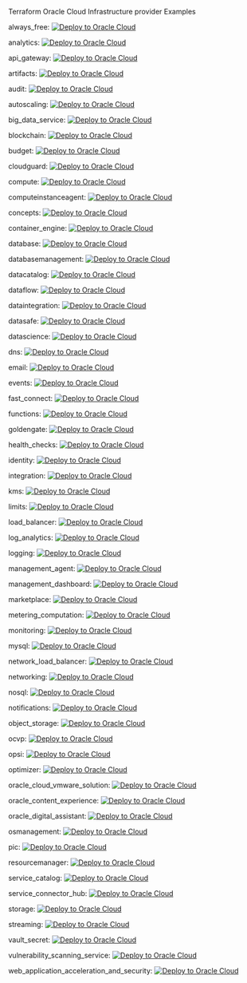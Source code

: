 Terraform Oracle Cloud Infrastructure provider Examples

[magic_button]: https://oci-resourcemanager-plugin.plugins.oci.oraclecloud.com/latest/deploy-to-oracle-cloud.svg

always_free: [![Deploy to Oracle Cloud][magic_button]](https://cloud.oracle.com/resourcemanager/stacks/create?zipUrl=https://junior.github.io/terraform-provider-oci/examples/always_free.zip)

analytics: [![Deploy to Oracle Cloud][magic_button]](https://cloud.oracle.com/resourcemanager/stacks/create?zipUrl=https://junior.github.io/terraform-provider-oci/examples/analytics.zip)

api_gateway: [![Deploy to Oracle Cloud][magic_button]](https://cloud.oracle.com/resourcemanager/stacks/create?zipUrl=https://junior.github.io/terraform-provider-oci/examples/api_gateway.zip)

artifacts: [![Deploy to Oracle Cloud][magic_button]](https://cloud.oracle.com/resourcemanager/stacks/create?zipUrl=https://junior.github.io/terraform-provider-oci/examples/artifacts.zip)

audit: [![Deploy to Oracle Cloud][magic_button]](https://cloud.oracle.com/resourcemanager/stacks/create?zipUrl=https://junior.github.io/terraform-provider-oci/examples/audit.zip)

autoscaling: [![Deploy to Oracle Cloud][magic_button]](https://cloud.oracle.com/resourcemanager/stacks/create?zipUrl=https://junior.github.io/terraform-provider-oci/examples/autoscaling.zip)

big_data_service: [![Deploy to Oracle Cloud][magic_button]](https://cloud.oracle.com/resourcemanager/stacks/create?zipUrl=https://junior.github.io/terraform-provider-oci/examples/big_data_service.zip)

blockchain: [![Deploy to Oracle Cloud][magic_button]](https://cloud.oracle.com/resourcemanager/stacks/create?zipUrl=https://junior.github.io/terraform-provider-oci/examples/blockchain.zip)

budget: [![Deploy to Oracle Cloud][magic_button]](https://cloud.oracle.com/resourcemanager/stacks/create?zipUrl=https://junior.github.io/terraform-provider-oci/examples/budget.zip)

cloudguard: [![Deploy to Oracle Cloud][magic_button]](https://cloud.oracle.com/resourcemanager/stacks/create?zipUrl=https://junior.github.io/terraform-provider-oci/examples/cloudguard.zip)

compute: [![Deploy to Oracle Cloud][magic_button]](https://cloud.oracle.com/resourcemanager/stacks/create?zipUrl=https://junior.github.io/terraform-provider-oci/examples/compute.zip)

computeinstanceagent: [![Deploy to Oracle Cloud][magic_button]](https://cloud.oracle.com/resourcemanager/stacks/create?zipUrl=https://junior.github.io/terraform-provider-oci/examples/computeinstanceagent.zip)

concepts: [![Deploy to Oracle Cloud][magic_button]](https://cloud.oracle.com/resourcemanager/stacks/create?zipUrl=https://junior.github.io/terraform-provider-oci/examples/concepts.zip)

container_engine: [![Deploy to Oracle Cloud][magic_button]](https://cloud.oracle.com/resourcemanager/stacks/create?zipUrl=https://junior.github.io/terraform-provider-oci/examples/container_engine.zip)

database: [![Deploy to Oracle Cloud][magic_button]](https://cloud.oracle.com/resourcemanager/stacks/create?zipUrl=https://junior.github.io/terraform-provider-oci/examples/database.zip)

databasemanagement: [![Deploy to Oracle Cloud][magic_button]](https://cloud.oracle.com/resourcemanager/stacks/create?zipUrl=https://junior.github.io/terraform-provider-oci/examples/databasemanagement.zip)

datacatalog: [![Deploy to Oracle Cloud][magic_button]](https://cloud.oracle.com/resourcemanager/stacks/create?zipUrl=https://junior.github.io/terraform-provider-oci/examples/datacatalog.zip)

dataflow: [![Deploy to Oracle Cloud][magic_button]](https://cloud.oracle.com/resourcemanager/stacks/create?zipUrl=https://junior.github.io/terraform-provider-oci/examples/dataflow.zip)

dataintegration: [![Deploy to Oracle Cloud][magic_button]](https://cloud.oracle.com/resourcemanager/stacks/create?zipUrl=https://junior.github.io/terraform-provider-oci/examples/dataintegration.zip)

datasafe: [![Deploy to Oracle Cloud][magic_button]](https://cloud.oracle.com/resourcemanager/stacks/create?zipUrl=https://junior.github.io/terraform-provider-oci/examples/datasafe.zip)

datascience: [![Deploy to Oracle Cloud][magic_button]](https://cloud.oracle.com/resourcemanager/stacks/create?zipUrl=https://junior.github.io/terraform-provider-oci/examples/datascience.zip)

dns: [![Deploy to Oracle Cloud][magic_button]](https://cloud.oracle.com/resourcemanager/stacks/create?zipUrl=https://junior.github.io/terraform-provider-oci/examples/dns.zip)

email: [![Deploy to Oracle Cloud][magic_button]](https://cloud.oracle.com/resourcemanager/stacks/create?zipUrl=https://junior.github.io/terraform-provider-oci/examples/email.zip)

events: [![Deploy to Oracle Cloud][magic_button]](https://cloud.oracle.com/resourcemanager/stacks/create?zipUrl=https://junior.github.io/terraform-provider-oci/examples/events.zip)

fast_connect: [![Deploy to Oracle Cloud][magic_button]](https://cloud.oracle.com/resourcemanager/stacks/create?zipUrl=https://junior.github.io/terraform-provider-oci/examples/fast_connect.zip)

functions: [![Deploy to Oracle Cloud][magic_button]](https://cloud.oracle.com/resourcemanager/stacks/create?zipUrl=https://junior.github.io/terraform-provider-oci/examples/functions.zip)

goldengate: [![Deploy to Oracle Cloud][magic_button]](https://cloud.oracle.com/resourcemanager/stacks/create?zipUrl=https://junior.github.io/terraform-provider-oci/examples/goldengate.zip)

health_checks: [![Deploy to Oracle Cloud][magic_button]](https://cloud.oracle.com/resourcemanager/stacks/create?zipUrl=https://junior.github.io/terraform-provider-oci/examples/health_checks.zip)

identity: [![Deploy to Oracle Cloud][magic_button]](https://cloud.oracle.com/resourcemanager/stacks/create?zipUrl=https://junior.github.io/terraform-provider-oci/examples/identity.zip)

integration: [![Deploy to Oracle Cloud][magic_button]](https://cloud.oracle.com/resourcemanager/stacks/create?zipUrl=https://junior.github.io/terraform-provider-oci/examples/integration.zip)

kms: [![Deploy to Oracle Cloud][magic_button]](https://cloud.oracle.com/resourcemanager/stacks/create?zipUrl=https://junior.github.io/terraform-provider-oci/examples/kms.zip)

limits: [![Deploy to Oracle Cloud][magic_button]](https://cloud.oracle.com/resourcemanager/stacks/create?zipUrl=https://junior.github.io/terraform-provider-oci/examples/limits.zip)

load_balancer: [![Deploy to Oracle Cloud][magic_button]](https://cloud.oracle.com/resourcemanager/stacks/create?zipUrl=https://junior.github.io/terraform-provider-oci/examples/load_balancer.zip)

log_analytics: [![Deploy to Oracle Cloud][magic_button]](https://cloud.oracle.com/resourcemanager/stacks/create?zipUrl=https://junior.github.io/terraform-provider-oci/examples/log_analytics.zip)

logging: [![Deploy to Oracle Cloud][magic_button]](https://cloud.oracle.com/resourcemanager/stacks/create?zipUrl=https://junior.github.io/terraform-provider-oci/examples/logging.zip)

management_agent: [![Deploy to Oracle Cloud][magic_button]](https://cloud.oracle.com/resourcemanager/stacks/create?zipUrl=https://junior.github.io/terraform-provider-oci/examples/management_agent.zip)

management_dashboard: [![Deploy to Oracle Cloud][magic_button]](https://cloud.oracle.com/resourcemanager/stacks/create?zipUrl=https://junior.github.io/terraform-provider-oci/examples/management_dashboard.zip)

marketplace: [![Deploy to Oracle Cloud][magic_button]](https://cloud.oracle.com/resourcemanager/stacks/create?zipUrl=https://junior.github.io/terraform-provider-oci/examples/marketplace.zip)

metering_computation: [![Deploy to Oracle Cloud][magic_button]](https://cloud.oracle.com/resourcemanager/stacks/create?zipUrl=https://junior.github.io/terraform-provider-oci/examples/metering_computation.zip)

monitoring: [![Deploy to Oracle Cloud][magic_button]](https://cloud.oracle.com/resourcemanager/stacks/create?zipUrl=https://junior.github.io/terraform-provider-oci/examples/monitoring.zip)

mysql: [![Deploy to Oracle Cloud][magic_button]](https://cloud.oracle.com/resourcemanager/stacks/create?zipUrl=https://junior.github.io/terraform-provider-oci/examples/mysql.zip)

network_load_balancer: [![Deploy to Oracle Cloud][magic_button]](https://cloud.oracle.com/resourcemanager/stacks/create?zipUrl=https://junior.github.io/terraform-provider-oci/examples/network_load_balancer.zip)

networking: [![Deploy to Oracle Cloud][magic_button]](https://cloud.oracle.com/resourcemanager/stacks/create?zipUrl=https://junior.github.io/terraform-provider-oci/examples/networking.zip)

nosql: [![Deploy to Oracle Cloud][magic_button]](https://cloud.oracle.com/resourcemanager/stacks/create?zipUrl=https://junior.github.io/terraform-provider-oci/examples/nosql.zip)

notifications: [![Deploy to Oracle Cloud][magic_button]](https://cloud.oracle.com/resourcemanager/stacks/create?zipUrl=https://junior.github.io/terraform-provider-oci/examples/notifications.zip)

object_storage: [![Deploy to Oracle Cloud][magic_button]](https://cloud.oracle.com/resourcemanager/stacks/create?zipUrl=https://junior.github.io/terraform-provider-oci/examples/object_storage.zip)

ocvp: [![Deploy to Oracle Cloud][magic_button]](https://cloud.oracle.com/resourcemanager/stacks/create?zipUrl=https://junior.github.io/terraform-provider-oci/examples/ocvp.zip)

opsi: [![Deploy to Oracle Cloud][magic_button]](https://cloud.oracle.com/resourcemanager/stacks/create?zipUrl=https://junior.github.io/terraform-provider-oci/examples/opsi.zip)

optimizer: [![Deploy to Oracle Cloud][magic_button]](https://cloud.oracle.com/resourcemanager/stacks/create?zipUrl=https://junior.github.io/terraform-provider-oci/examples/optimizer.zip)

oracle_cloud_vmware_solution: [![Deploy to Oracle Cloud][magic_button]](https://cloud.oracle.com/resourcemanager/stacks/create?zipUrl=https://junior.github.io/terraform-provider-oci/examples/oracle_cloud_vmware_solution.zip)

oracle_content_experience: [![Deploy to Oracle Cloud][magic_button]](https://cloud.oracle.com/resourcemanager/stacks/create?zipUrl=https://junior.github.io/terraform-provider-oci/examples/oracle_content_experience.zip)

oracle_digital_assistant: [![Deploy to Oracle Cloud][magic_button]](https://cloud.oracle.com/resourcemanager/stacks/create?zipUrl=https://junior.github.io/terraform-provider-oci/examples/oracle_digital_assistant.zip)

osmanagement: [![Deploy to Oracle Cloud][magic_button]](https://cloud.oracle.com/resourcemanager/stacks/create?zipUrl=https://junior.github.io/terraform-provider-oci/examples/osmanagement.zip)

pic: [![Deploy to Oracle Cloud][magic_button]](https://cloud.oracle.com/resourcemanager/stacks/create?zipUrl=https://junior.github.io/terraform-provider-oci/examples/pic.zip)

resourcemanager: [![Deploy to Oracle Cloud][magic_button]](https://cloud.oracle.com/resourcemanager/stacks/create?zipUrl=https://junior.github.io/terraform-provider-oci/examples/resourcemanager.zip)

service_catalog: [![Deploy to Oracle Cloud][magic_button]](https://cloud.oracle.com/resourcemanager/stacks/create?zipUrl=https://junior.github.io/terraform-provider-oci/examples/service_catalog.zip)

service_connector_hub: [![Deploy to Oracle Cloud][magic_button]](https://cloud.oracle.com/resourcemanager/stacks/create?zipUrl=https://junior.github.io/terraform-provider-oci/examples/service_connector_hub.zip)

storage: [![Deploy to Oracle Cloud][magic_button]](https://cloud.oracle.com/resourcemanager/stacks/create?zipUrl=https://junior.github.io/terraform-provider-oci/examples/storage.zip)

streaming: [![Deploy to Oracle Cloud][magic_button]](https://cloud.oracle.com/resourcemanager/stacks/create?zipUrl=https://junior.github.io/terraform-provider-oci/examples/streaming.zip)

vault_secret: [![Deploy to Oracle Cloud][magic_button]](https://cloud.oracle.com/resourcemanager/stacks/create?zipUrl=https://junior.github.io/terraform-provider-oci/examples/vault_secret.zip)

vulnerability_scanning_service: [![Deploy to Oracle Cloud][magic_button]](https://cloud.oracle.com/resourcemanager/stacks/create?zipUrl=https://junior.github.io/terraform-provider-oci/examples/vulnerability_scanning_service.zip)

web_application_acceleration_and_security: [![Deploy to Oracle Cloud][magic_button]](https://cloud.oracle.com/resourcemanager/stacks/create?zipUrl=https://junior.github.io/terraform-provider-oci/examples/web_application_acceleration_and_security.zip)
